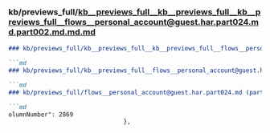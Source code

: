 ### kb/previews_full/kb__previews_full__kb__previews_full__kb__previews_full__flows__personal_account@guest.har.part024.md.part002.md.md.md

```md
### kb/previews_full/kb__previews_full__kb__previews_full__flows__personal_account@guest.har.part024.md.part002.md.md

```md
### kb/previews_full/kb__previews_full__flows__personal_account@guest.har.part024.md.part002.md

```md
### kb/previews_full/flows__personal_account@guest.har.part024.md (part 002)

```md
olumnNumber": 2869
                                },
  
```

```

```

```

```
